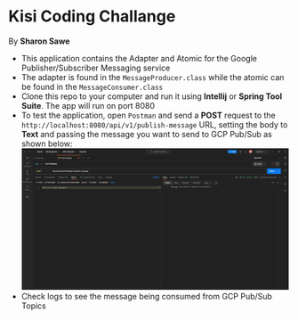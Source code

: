 # Kisi Coding Challange
By **Sharon Sawe** 

* This application contains the Adapter and Atomic for the Google Publisher/Subscriber Messaging service
* The adapter is found in the `MessageProducer.class` while the atomic can be found in the `MessageConsumer.class`
* Clone this repo to your computer and run it using **Intellij** or **Spring Tool Suite**. The app will run on port 8080
* To test the application, open `Postman` and send a **POST** request to the `http://localhost:8080/api/v1/publish-message` URL,  setting the body to **Text** and passing the message you want to send to GCP Pub/Sub as shown below:
![img_1.png](img_1.png)
* Check logs to see the message being consumed from GCP Pub/Sub Topics
